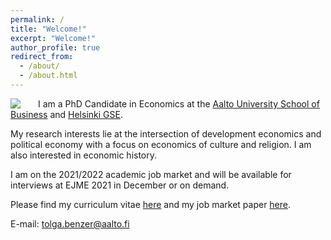 ```yaml
---
permalink: /
title: "Welcome!"
excerpt: "Welcome!"
author_profile: true
redirect_from: 
  - /about/
  - /about.html
---
```

  
<img style="float: left; padding-right: 25px;" src="https://user-images.githubusercontent.com/59729056/132135190-2d134213-c4a4-404c-a132-6b82c2c56aea.png" align="left">

I am a PhD Candidate in Economics at the [Aalto University School of Business](https://www.aalto.fi/en/department-of-economics) and [Helsinki GSE](https://www.helsinkigse.fi).

My research interests lie at the intersection of development economics and political economy with a focus on economics of culture and religion. I am also interested in economic history.

I am on the 2021/2022 academic job market and will be available for interviews at EJME 2021 in December or on demand.

Please find my curriculum vitae [here](https://tolgabenzer.github.io/files/benzer_cv.pdf) and my job market paper [here](https://tolgabenzer.github.io/files/benzer_jmp.pdf).

E-mail: [tolga.benzer@aalto.fi](mailto:tolga.benzer@aalto.fi)

